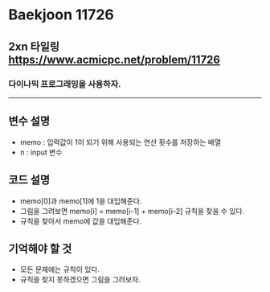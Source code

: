 Baekjoon 11726
=============
2xn 타일링 <https://www.acmicpc.net/problem/11726>
---------------
### 다이나믹 프로그래밍을 사용하자.
- - -
## 변수 설명
- memo : 입력값이 1이 되기 위해 사용되는 연산 횟수를 저장하는 배열
- n : input 변수

## 코드 설명
- memo[0]과 memo[1]에 1을 대입해준다.
- 그림을 그려보면 memo[i] = memo[i-1] + memo[i-2] 규칙을 찾을 수 있다.
- 규칙을 찾아서 memo에 값을 대입해준다.
## 기억해야 할 것
- 모든 문제에는 규칙이 있다.
- 규칙을 찾지 못하겠으면 그림을 그려보자.
